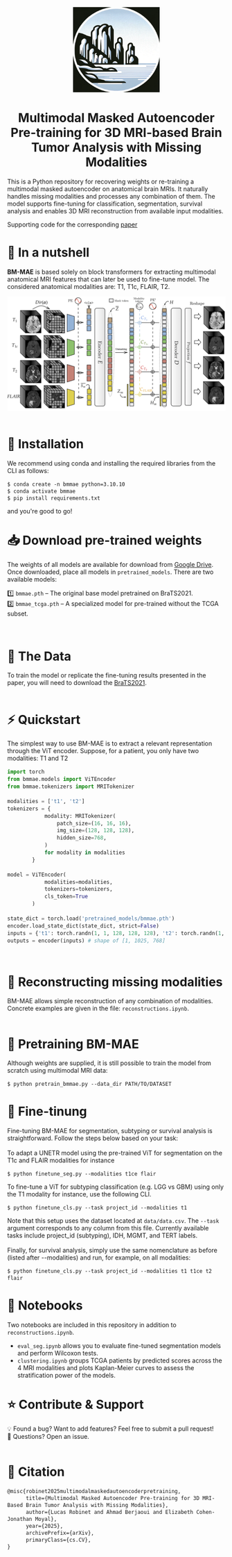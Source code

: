 <div align="center">
  <img src="static/logo.png" alt="An image I kinda like" width="200"/>
   <h1> Multimodal Masked Autoencoder Pre-training for 3D MRI-based Brain Tumor Analysis with Missing Modalities </h1>
</div>

This is a Python repository for recovering weights or re-training a multimodal masked autoencoder on anatomical brain MRIs. It naturally handles missing modalities and processes any combination of them. The model supports fine-tuning for classification, segmentation, survival analysis and enables 3D MRI reconstruction from available input modalities.

Supporting code for the corresponding [paper](https://arxiv.org/pdf/2505.00568)

# 🌰 In a nutshell
**BM-MAE** is based solely on block transformers for extracting multimodal anatomical MRI features that can later be used to fine-tune model. The considered anatomical modalities are: T1, T1c, FLAIR, T2.

<div align="center">
  <img src="static/bm-mae_framework.png" alt="description of image"/>
</div>

<br>

# 🚀 Installation
We recommend using conda and installing the required libraries from the CLI as follows:
```
$ conda create -n bmmae python=3.10.10
$ conda activate bmmae
$ pip install requirements.txt
```
and you're good to go!
<br>

# 📥 Download pre-trained weights
The weights of all models are available for download from [Google Drive](https://drive.google.com/drive/folders/10Z0W_9VrPvY-hhVXTeyoskSx4O47NR5q?usp=sharing). 
Once downloaded, place all models in `pretrained_models`.
There are two available models:

1️⃣ `bmmae.pth` – The original base model pretrained on BraTS2021. <br>
2️⃣ `bmmae_tcga.pth` – A specialized model for pre-trained without the TCGA subset. <br>
<br>
<br>

# 📂 The Data
To train the model or replicate the fine-tuning results presented in the paper, you will need to download the [BraTS2021](https://arxiv.org/abs/2107.02314).
<br>
<br>

# ⚡️ Quickstart
The simplest way to use BM-MAE is to extract a relevant representation through the ViT encoder. Suppose, for a patient, you only have two modalities: T1 and T2
```python
import torch
from bmmae.models import ViTEncoder
from bmmae.tokenizers import MRITokenizer

modalities = ['t1', 't2']
tokenizers = {
            modality: MRITokenizer(
                patch_size=(16, 16, 16),
                img_size=(128, 128, 128),
                hidden_size=768,
            )
            for modality in modalities
        }

model = ViTEncoder(
            modalities=modalities,
            tokenizers=tokenizers,
            cls_token=True
        )

state_dict = torch.load('pretrained_models/bmmae.pth')
encoder.load_state_dict(state_dict, strict=False)
inputs = {'t1': torch.randn(1, 1, 128, 128, 128), 't2': torch.randn(1, 1, 128, 128, 128)}
outputs = encoder(inputs) # shape of [1, 1025, 768]
```
<br>

# 🧠 Reconstructing missing modalities
BM-MAE allows simple reconstruction of any combination of modalities.
Concrete examples are given in the file: `reconstructions.ipynb`.
<br>
<br>

# 🔄 Pretraining BM-MAE
Although weights are supplied, it is still possible to train the model from scratch using multimodal MRI data:
```
$ python pretrain_bmmae.py --data_dir PATH/TO/DATASET
```

# 🎯 Fine-tinung
Fine-tuning BM-MAE for segmentation, subtyping or survival analysis is straightforward. Follow the steps below based on your task: <br> <br>
To adapt a UNETR model using the pre-trained ViT for segmentation on the T1c and FLAIR modalities for instance
```
$ python finetune_seg.py --modalities t1ce flair
```
To fine-tune a ViT for subtyping classification (e.g. LGG vs GBM) using only the T1 modality for instance, use the following CLI.
<br>

```
$ python finetune_cls.py --task project_id --modalities t1
```
Note that this setup uses the dataset located at `data/data.csv`.
The `--task` argument corresponds to any column from this file.
Currently available tasks include project_id (subtyping), IDH, MGMT, and TERT labels.
<br>
<br>
Finally, for survival analysis, simply use the same nomenclature as before (listed after --modalities) and run, for example, on all modalities:
```
$ python finetune_cls.py --task project_id --modalities t1 t1ce t2 flair
```
# 📒 Notebooks
Two notebooks are included in this repository in addition to `reconstructions.ipynb`.
<br>
- `eval_seg.ipynb` allows you to evaluate fine-tuned segmentation models and perform Wilcoxon tests.
- `clustering.ipynb` groups TCGA patients by predicted scores across the 4 MRI modalities and plots Kaplan-Meier curves to assess the stratification power of the models.
  
# ⭐ Contribute & Support

💡 Found a bug? Want to add features? Feel free to submit a pull request! <br>
📩 Questions? Open an issue.
<br>
<br>

# 📝 Citation
```
@misc{robinet2025multimodalmaskedautoencoderpretraining,
      title={Multimodal Masked Autoencoder Pre-training for 3D MRI-Based Brain Tumor Analysis with Missing Modalities}, 
      author={Lucas Robinet and Ahmad Berjaoui and Elizabeth Cohen-Jonathan Moyal},
      year={2025},
      archivePrefix={arXiv},
      primaryClass={cs.CV},
}
```
